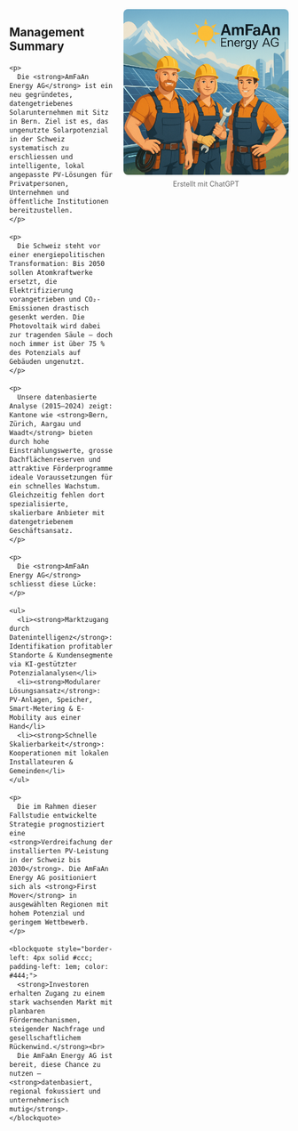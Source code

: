 <section style="display: flex; gap: 20px; align-items: flex-start; margin: 2rem 0;">
  <div style="flex: 1;">
    <h2>Management Summary</h2>

    <p>
      Die <strong>AmFaAn Energy AG</strong> ist ein neu gegründetes, datengetriebenes Solarunternehmen mit Sitz in Bern. Ziel ist es, das ungenutzte Solarpotenzial in der Schweiz systematisch zu erschliessen und intelligente, lokal angepasste PV-Lösungen für Privatpersonen, Unternehmen und öffentliche Institutionen bereitzustellen.
    </p>

    <p>
      Die Schweiz steht vor einer energiepolitischen Transformation: Bis 2050 sollen Atomkraftwerke ersetzt, die Elektrifizierung vorangetrieben und CO₂-Emissionen drastisch gesenkt werden. Die Photovoltaik wird dabei zur tragenden Säule – doch noch immer ist über 75 % des Potenzials auf Gebäuden ungenutzt.
    </p>

    <p>
      Unsere datenbasierte Analyse (2015–2024) zeigt: Kantone wie <strong>Bern, Zürich, Aargau und Waadt</strong> bieten durch hohe Einstrahlungswerte, grosse Dachflächenreserven und attraktive Förderprogramme ideale Voraussetzungen für ein schnelles Wachstum. Gleichzeitig fehlen dort spezialisierte, skalierbare Anbieter mit datengetriebenem Geschäftsansatz.
    </p>

    <p>
      Die <strong>AmFaAn Energy AG</strong> schliesst diese Lücke:
    </p>

    <ul>
      <li><strong>Marktzugang durch Datenintelligenz</strong>: Identifikation profitabler Standorte & Kundensegmente via KI-gestützter Potenzialanalysen</li>
      <li><strong>Modularer Lösungsansatz</strong>: PV-Anlagen, Speicher, Smart-Metering & E-Mobility aus einer Hand</li>
      <li><strong>Schnelle Skalierbarkeit</strong>: Kooperationen mit lokalen Installateuren & Gemeinden</li>
    </ul>

    <p>
      Die im Rahmen dieser Fallstudie entwickelte Strategie prognostiziert eine <strong>Verdreifachung der installierten PV-Leistung in der Schweiz bis 2030</strong>. Die AmFaAn Energy AG positioniert sich als <strong>First Mover</strong> in ausgewählten Regionen mit hohem Potenzial und geringem Wettbewerb.
    </p>

    <blockquote style="border-left: 4px solid #ccc; padding-left: 1em; color: #444;">
      <strong>Investoren erhalten Zugang zu einem stark wachsenden Markt mit planbaren Fördermechanismen, steigender Nachfrage und gesellschaftlichem Rückenwind.</strong><br>
      Die AmFaAn Energy AG ist bereit, diese Chance zu nutzen – <strong>datenbasiert, regional fokussiert und unternehmerisch mutig</strong>.
    </blockquote>
  </div>

  <div class="float-right-image" style="width: 350px; text-align: center;">
    <img src="assets/images/SolarTeam.png" alt="Teamfoto" style="width: 100%; border-radius: 8px;">
    <div class="image-label" style="font-size: 0.9em; margin-top: 0.5em; color: #666;">Erstellt mit ChatGPT</div>
  </div>
</section>
